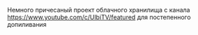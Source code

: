 Немного причесаный проект облачного хранилища с канала https://www.youtube.com/c/UlbiTV/featured для постепенного допиливания
